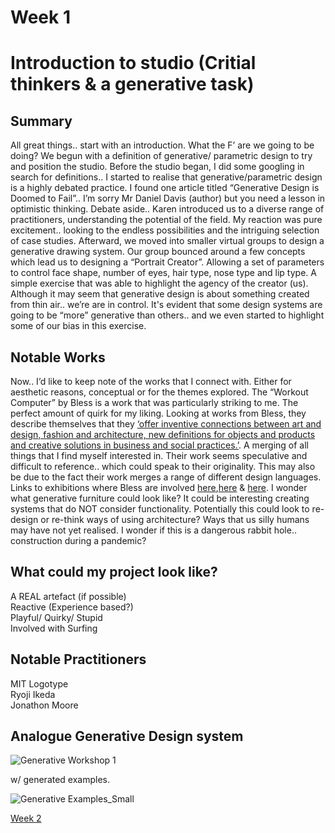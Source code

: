# Week 1
# Introduction to studio (Critial thinkers & a generative task)

## Summary  <br />
All great things.. start with an introduction. What the F’ are we going to be doing? We begun with a definition of generative/ parametric design to try and position the studio. Before the studio began, I did some googling in search for definitions.. I started to realise that generative/parametric design is a highly debated practice. I found one article titled “Generative Design is Doomed to Fail”.. I’m sorry Mr Daniel Davis (author) but you need a lesson in optimistic thinking. Debate aside.. Karen introduced us to a diverse range of practitioners, understanding the potential of the field. My reaction was pure excitement.. looking to the endless possibilities and the intriguing selection of case studies.  Afterward, we moved into smaller virtual groups to design a generative drawing system. Our group bounced around a few concepts which lead us to designing a “Portrait Creator”. Allowing a set of parameters to control face shape, number of eyes, hair type, nose type and lip type. A simple exercise that was able to highlight the agency of the creator (us). Although it may seem that generative design is about something created from thin air.. we’re are in control. It's evident that some design systems are going to be “more” generative than others.. and we even started to highlight some of our bias in this exercise. 

## Notable Works <br />
Now.. I’d like to keep note of the works that I connect with. Either for aesthetic reasons, conceptual or for the themes explored. The “Workout Computer” by Bless is a work that was particularly striking to me. The perfect amount of quirk for my liking. Looking at works from Bless, they describe themselves that they [‘offer inventive connections between art and design, fashion and architecture, new definitions for objects and products and creative solutions in business and social practices.’](http://freedmanfitzpatrick.com/exhibitions/bless-n65/). A merging of all things that I find myself interested in. Their work seems speculative and difficult to reference.. which could speak to their originality. This may also be due to the fact their work merges a range of different design languages. Links to exhibitions where Bless are involved [here](https://www.gta.arch.ethz.ch/exhibitions/retail-apocalypse),[here](http://freedmanfitzpatrick.com/exhibitions/bless-n65/) & [here](http://freedmanfitzpatrick.com/exhibitions/stefan-tcherepnin/). I wonder what generative furniture could look like? It could be interesting creating systems that do NOT consider functionality. Potentially this could look to re-design or re-think ways of using architecture? Ways that us silly humans may have not yet realised. I wonder if this is a dangerous rabbit hole.. construction during a pandemic? 

## What could my project look like?  <br />
A REAL artefact (if possible)  <br />
Reactive (Experience based?)  <br />
Playful/ Quirky/ Stupid  <br />
Involved with Surfing  <br />


## Notable Practitioners  <br />
MIT Logotype  <br />
Ryoji Ikeda  <br />
Jonathon Moore  <br />

## Analogue Generative Design system   <br />
 

![Generative Workshop 1](https://user-images.githubusercontent.com/68723193/88773087-091ed700-d1c5-11ea-90a3-bbceeb05a27e.jpg)

w/ generated examples.

![Generative Examples_Small](https://user-images.githubusercontent.com/68723193/88772895-c2c97800-d1c4-11ea-9b4c-4050d2fb1322.jpg)
   
[Week 2](https://github.com/LouisEastt/Slave2/tree/master/Week%202)
